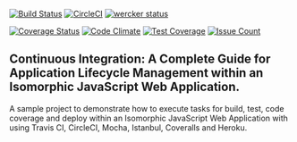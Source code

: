 [![Build Status](https://travis-ci.org/hiiq/nodejs-ci-demo.svg?branch=master)](https://travis-ci.org/hiiq/nodejs-ci-demo)
[![CircleCI](https://circleci.com/gh/hiiq/nodejs-ci-demo.svg?style=svg)](https://circleci.com/gh/hiiq/nodejs-ci-demo)
[![wercker status](https://app.wercker.com/status/e76b0a04d716ca490e349e6aab26c233/s/master "wercker status")](https://app.wercker.com/project/byKey/e76b0a04d716ca490e349e6aab26c233)


[![Coverage Status](https://coveralls.io/repos/hiiq/nodejs-ci-demo/badge.svg)](https://coveralls.io/r/hiiq/nodejs-ci-demo)
[![Code Climate](https://codeclimate.com/repos/57f590c40b21c42f20000629/badges/7c0713aa774fb34bb06d/gpa.svg)](https://codeclimate.com/repos/57f590c40b21c42f20000629/feed)
[![Test Coverage](https://codeclimate.com/repos/57f590c40b21c42f20000629/badges/7c0713aa774fb34bb06d/coverage.svg)](https://codeclimate.com/repos/57f590c40b21c42f20000629/coverage)
[![Issue Count](https://codeclimate.com/repos/57f590c40b21c42f20000629/badges/7c0713aa774fb34bb06d/issue_count.svg)](https://codeclimate.com/repos/57f590c40b21c42f20000629/feed)

## Continuous Integration: A Complete Guide for Application Lifecycle Management within an Isomorphic JavaScript Web Application.

A sample project to demonstrate how to execute tasks for build, test, code coverage and deploy within an Isomorphic JavaScript Web Application with using Travis CI, CircleCI, Mocha, Istanbul, Coveralls and Heroku.
